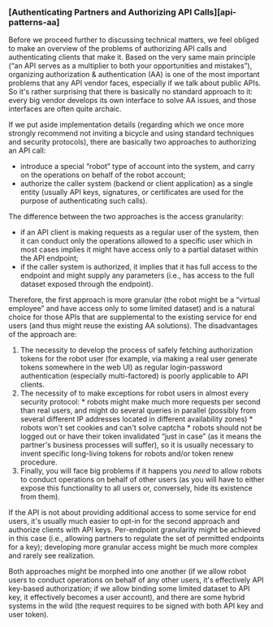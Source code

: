 ### [Authenticating Partners and Authorizing API Calls][api-patterns-aa]

Before we proceed further to discussing technical matters, we feel obliged to make an overview of the problems of authorizing API calls and authenticating clients that make it. Based on the very same main principle (“an API serves as a multiplier to both your opportunities and mistakes”), organizing authorization & authentication (AA) is one of the most important problems that any API vendor faces, especially if we talk about public APIs. So it's rather surprising that there is basically no standard approach to it: every big vendor develops its own interface to solve AA issues, and those interfaces are often quite archaic.

If we put aside implementation details (regarding which we once more strongly recommend not inviting a bicycle and using standard techniques and security protocols), there are basically two approaches to authorizing an API call:
  * introduce a special “robot” type of account into the system, and carry on the operations on behalf of the robot account;
  * authorize the caller system (backend or client application) as a single entity (usually API keys, signatures, or certificates are used for the purpose of authenticating such calls).

The difference between the two approaches is the access granularity:
  * if an API client is making requests as a regular user of the system, then it can conduct only the operations allowed to a specific user which in most cases implies it might have access only to a partial dataset within the API endpoint;
  * if the caller system is authorized, it implies that it has full access to the endpoint and might supply any parameters (i.e., has access to the full dataset exposed through the endpoint).

Therefore, the first approach is more granular (the robot might be a “virtual employee” and have access only to some limited dataset) and is a natural choice for those APIs that are supplemental to the existing service for end users (and thus might reuse the existing AA solutions). The disadvantages of the approach are:

  1. The necessity to develop the process of safely fetching authorization tokens for the robot user (for example, via making a real user generate tokens somewhere in the web UI) as regular login-password authentication (especially multi-factored) is poorly applicable to API clients.
  2. The necessity of to make exceptions for robot users in almost every security protocol:
    * robots might make much more requests per second than real users, and might do several queries in parallel (possibly from several different IP addresses located in different availability zones)
    * robots won't set cookies and can't solve captcha
    * robots should not be logged out or have their token invalidated “just in case” (as it means the partner's business processes will suffer), so it is usually necessary to invent specific long-living tokens for robots and/or token renew procedure.
  3. Finally, you will face big problems if it happens you *need* to allow robots to conduct operations on behalf of other users (as you will have to either expose this functionality to all users or, conversely, hide its existence from them).

If the API is not about providing additional access to some service for end users, it's usually much easier to opt-in for the second approach and authorize clients with API keys. Per-endpoint granularity might be achieved in this case (i.e., allowing partners to regulate the set of permitted endpoints for a key); developing more granular access might be much more complex and rarely see realization.

Both approaches might be morphed into one another (if we allow robot users to conduct operations on behalf of any other users, it's effectively API key-based authorization; if we allow binding some limited dataset to API key, it effectively becomes a user account), and there are some hybrid systems in the wild (the request requires to be signed with both API key and user token).

